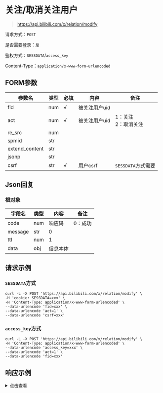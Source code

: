 # 关注/取消关注用户

> https://api.bilibili.com/x/relation/modify

请求方式：`POST`

是否需要登录：`是`

鉴权方式：`SESSDATA`/`access_key`

Content-Type：`application/x-www-form-urlencoded`

## FORM参数

| 参数名            | 类型  | 必填  | 内容       | 备注              |
|----------------|-----|-----|----------|-----------------|
| fid            | num | √   | 被关注用户uid |                 |
| act            | num | √   | 被关注用户uid | 1：关注<br/>2：取消关注 |
| re_src         | num |     |          |                 |
| spmid          | str |     |          |                 |
| extend_content | str |     |          |                 |
| jsonp          | str |     |          |                 |
| csrf           | str | √   | 用户csrf   | `SESSDATA`方式需要  |

## Json回复

### 根对象

| 字段名     | 类型  | 内容   | 备注   |
|---------|-----|------|------|
| code    | num | 响应码  | 0：成功 |
| message | str | 0    |      |
| ttl     | num | 1    |      |
| data    | obj | 信息本体 |      |

## 请求示例

### `SESSDATA`方式

```shell
curl -L -X POST 'https://api.bilibili.com/x/relation/modify' \
-H 'cookie: SESSDATA=xxx' \
-H 'Content-Type: application/x-www-form-urlencoded' \
--data-urlencode 'fid=xxx' \
--data-urlencode 'act=1' \
--data-urlencode 'csrf=xxx'
```

### `access_key`方式

```shell
curl -L -X POST 'https://api.bilibili.com/x/relation/modify' \
-H 'Content-Type: application/x-www-form-urlencoded' \
--data-urlencode 'access_key=xxx' \
--data-urlencode 'act=1' \
--data-urlencode 'fid=xxx'
```

## 响应示例

<details>
<summary>点击查看</summary>

```json
{
  "code": 0,
  "message": "0",
  "ttl": 1
}
```

</details>